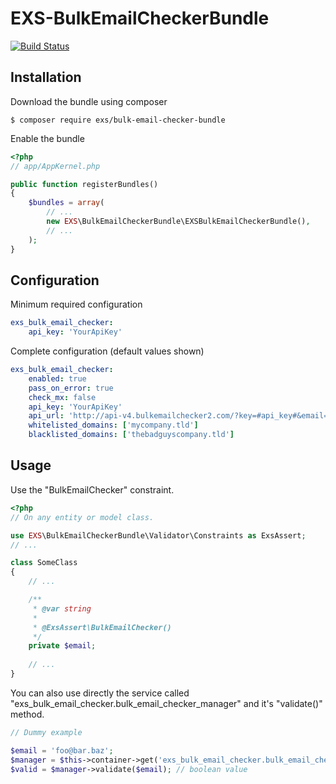 # EXS-BulkEmailCheckerBundle

[![Build Status](https://travis-ci.org/ExSituMarketing/EXS-BulkEmailCheckerBundle.svg?branch=master)](https://travis-ci.org/ExSituMarketing/EXS-BulkEmailCheckerBundle)

## Installation

Download the bundle using composer

```
$ composer require exs/bulk-email-checker-bundle
```

Enable the bundle

```php
<?php
// app/AppKernel.php

public function registerBundles()
{
    $bundles = array(
        // ...
        new EXS\BulkEmailCheckerBundle\EXSBulkEmailCheckerBundle(),
        // ...
    );
}
```


## Configuration

Minimum required configuration

```yml
exs_bulk_email_checker:
    api_key: 'YourApiKey'
```

Complete configuration (default values shown)

```yml
exs_bulk_email_checker:
    enabled: true
    pass_on_error: true
    check_mx: false
    api_key: 'YourApiKey'
    api_url: 'http://api-v4.bulkemailchecker2.com/?key=#api_key#&email=#email#'
    whitelisted_domains: ['mycompany.tld']
    blacklisted_domains: ['thebadguyscompany.tld']
```

## Usage

Use the "BulkEmailChecker" constraint.

```php
<?php
// On any entity or model class.

use EXS\BulkEmailCheckerBundle\Validator\Constraints as ExsAssert;
// ...

class SomeClass
{
    // ...

    /**
     * @var string
     *
     * @ExsAssert\BulkEmailChecker()
     */
    private $email;
    
    // ...
}

```

You can also use directly the service called "exs_bulk_email_checker.bulk_email_checker_manager" and it's "validate()" method.

```php
// Dummy example

$email = 'foo@bar.baz';
$manager = $this->container->get('exs_bulk_email_checker.bulk_email_checker_manager');
$valid = $manager->validate($email); // boolean value

```
